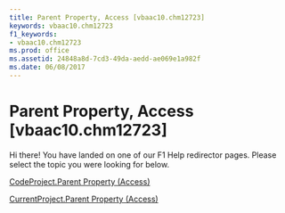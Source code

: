 ```yaml
---
title: Parent Property, Access [vbaac10.chm12723]
keywords: vbaac10.chm12723
f1_keywords:
- vbaac10.chm12723
ms.prod: office
ms.assetid: 24848a8d-7cd3-49da-aedd-ae069e1a982f
ms.date: 06/08/2017
---
```



# Parent Property, Access [vbaac10.chm12723]

Hi there! You have landed on one of our F1 Help redirector pages. Please select the topic you were looking for below.

[CodeProject.Parent Property (Access)](http://msdn.microsoft.com/library/2dfa77fe-de58-15f4-da97-41da8b06c449%28Office.15%29.aspx)

[CurrentProject.Parent Property (Access)](http://msdn.microsoft.com/library/afd66c1b-db13-e336-02db-fcdc8f5226bc%28Office.15%29.aspx)


